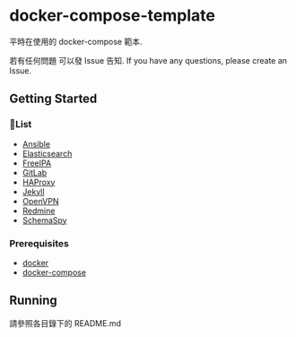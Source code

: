 # docker-compose-template

平時在使用的 docker-compose 範本.

若有任何問題 可以發 Issue 告知. If you have any questions, please create an Issue.

## Getting Started

### List

* [Ansible]
* [Elasticsearch]
* [FreeIPA]
* [GitLab]
* [HAProxy]
* [Jekyll]
* [OpenVPN]
* [Redmine]
* [SchemaSpy]

### Prerequisites

* [docker](https://docs.docker.com/install/)
* [docker-compose](https://docs.docker.com/compose/install/)

## Running

請參照各目錄下的 README.md

[Ansible]: https://www.ansible.com/
[Elasticsearch]: https://www.elastic.co/elasticsearch/
[FreeIPA]: https://www.freeipa.org/
[GitLab]: https://about.gitlab.com/
[HAProxy]: http://www.haproxy.org/
[Jekyll]: https://jekyllrb.com/
[OpenVPN]: https://openvpn.net/
[Redmine]: https://www.redmine.org/
[SchemaSpy]: http://schemaspy.org/

